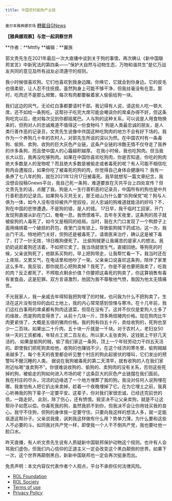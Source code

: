 ```yaml
---
title: 中国农村偷狗产业链
---
```

`墨尔本雅典娜农场` [轉載自GNews](https://gnews.org/zh-hans/1804228/)

**【雅典娜观察】与您一起洞察世界**

**作者：**Mttfly
**编辑：**翼族

郭文贵先生在2021年最后一次大直播中谈到关于狗的事情，再次确认《新中国联邦宣言》中新宪法的第四条——“保护大自然与动物生态，万物和谐共生”是亿万战友共同的意见及所有战友必须遵守的规则。

我小时候很喜欢狗。它们也喜欢到我身边蹭。你唤它，它就会到你身边。它的皮毛也很柔软，让人忍不住抚摸。虽然狗身上可能不够干净，但我丝毫没有在意。那时，吃肉还不是那么频繁，每次有肉都要躲着家人偷偷给狗一块。

我们这边的风气，无论红白事都要请村干部。我记得有人说，请这些人吃一顿大席，还不如给一条狗吃。这帮孙子吃完大席可能会嘲讽你的席桌办得不好，但这条狗吃完以后，绝对每次见到你都摇尾巴。人与狗的这种关系，可以说是人用食物换来的，但狗对人的忠诚难道不值得这一份食物吗？
狗是人类最忠诚的朋友，是人类行善作恶的记录员，文贵先生说像中共国这种吃狗肉的地方不会有好下场的。我作为一个养狗几十年的农村人，对郭先生所说的深以为然。在中国农村有一条毒狗、偷狗、卖狗、收狗的巨大灰色产业链，这条产业链的冷酷无情不仅夺走了我养的许多条狗，而且使中国人的心霾越积越厚。
在我小时候，我也吃狗肉。但当我长大以后，我再没吃够狗肉。如果在中国你喜欢吃狗肉，你是否知道，你吃的狗肉绝大多数是人的宠物呢？而且绝大多数是被偷走或者毒死的呢？有人可能不相信吃狗肉会遭报应，如果你吃了被毒死的狗的肉，你觉得自己身体会健康吗？
我有一条养了七八年的狗，就在2021年12月17日被毒死。我早就想写一篇文章纪念，我没想会投稿Gnews平台，我自己死一条狗，难道要放在灭共平台上四处宣传？但文贵先生的话，点醒了我。狗是人一生行善积恶的记录员，中国所有的狗也是中共行善积恶的记录员。如果狗与灭共无关，那王岐山为什么要“杀狗保党”呢？狗与人俱为一体，如今人没有信仰被共产党奴役，对人忠诚的狗难道就能活的好吗？不，狗在中国的悲惨遭遇，不是狗的错，是人的错。
17日早，我干临时工回家，开门发现狗直接从趴在门口，奄奄一息。我愤恨难平。去年冬天夜里，这条狗的孩子就被偷狗的人毒死了，如今又是相同的结局。当时，我在大门口发现了一个鸭脖子上面用绳绑着一个破损的药包，夜里门没有锁上，导致偷狗贼下药成功。这一次，我出门干活。特地把门关好，但狗还是被毒死了。请兽医来治疗，确认这是被下毒了，打了一针无效，18日晚狗便死了。
比偷狗贼更让我痛苦的是家人的想法。我奶奶说趁着狗还活着，不如把它卖了。我当场就很生气，直接回绝。等狗死的时候，父亲说狗死了，他联系买狗的，早上把狗带走，让我帮忙看一下。我当时还在上夜班，又累又气，在电话里和他吵了一架。父亲亲口说喜欢这条狗，陪伴了家里这么多年。我反驳，那你就忍心把狗卖掉？我死了，你是不是也要把我卖了，吃我的肉？反正都死了，不榨取点剩余价值？你要把这毒死的狗卖了，你这算销售有毒有害食品，这是犯罪。双方言语激烈，他因为我不尊敬他气愤，我因为他太无情痛苦。

不光我家人，我一亲戚去年得知我把狗埋了的时候，也问我为什么不把狗卖了。生活在这片没有信仰的血红土地上，我的内心常常感到惊悚与寒冷。在十几年前，我们这红白事用的席桌都有狗肉这道菜，但现在没有了。这并不仅仅是爱狗人士多了的缘故，而是狗肉变得贵了。从前十几块一斤，顶多两倍猪肉价格。现在狗肉比牛肉更紧俏了，大概是五倍的猪肉价格。我的狗有四五十斤，卖给收狗的，死狗也至少一二百块。如果出二十斤肉，五十块一斤就是一千块。对于农村人，老妇女50块一天的工资都难，年轻点工资二百左右。所以家人主张卖狗，这钱抵上干好几天活的。
如果是偷狗的贼，偷了我们家这一条狗，顶上一个年轻劳动力干四五天活的。即使我们把死狗卖给他，收狗的也赚钱不少。在这个经济的寒冬里，偷狗贼越来越多了。每个冬天的夜里都会听见整个村庄的狗此起彼伏的嚎叫，它们发出的预警叫不醒沉睡的人类。
据说在我狗被毒死的第二天清早，就有收狗的人在我们家附近吆喝“谁卖狗不”。你很难说收狗的、偷狗的、卖狗肉的没有关系，否则这些死掉的狗，被偷走的狗如何进入市场的呢？这条巨大的灰色产业链摆在我们面前。
我在村庄的尽头，河流的边缘选了一个地方埋葬了我的狗。我没对任何人说狗埋在哪。我害怕有人把它扒出来卖掉，趁着一个夜晚埋掉了它。在为它埋土之前，我真心祈祷我的狗下辈子一定要平安。这辈子，你对我们家很忠诚，已经还完前世的债。一路走好。
此刻，除了伤心，还有愤恨。我坚决不让父亲卖狗，就是不让这帮孙子如愿以偿。你毒死我的狗，虽然我抓不到你，但我决不会让你用钱买我的良心。我守不住狗，但狗的身体我一定要守住。只要向我这样的想法人多，就一定能驱逐这帮孙子。父亲说我傻，讽刺我这样做有什么用？势单力薄。为什么要和这些人不必要的斗。如同我对共产党一样，即使我一个人干不倒共产党，我也要吐他一脸口水。

昨天直播，有人听文贵先生说有人质疑新中国联邦保护动物这个规则。也许有人会骂我们虚伪，但我们内心信仰的正道主义一定会改变这个黑白颠倒的世界。如果下一次，这个世界再颠倒黑白，新新中国联邦也一定会再次挺身而出。

 

免责声明：本文内容仅代表作者个人观点，平台不承担任何法律风险。

- [ROL Foundation](https://rolfoundation.org/)
- [ROL Society](https://rolsociety.org/)
- [Terms of use](https://gnews.org/terms-of-use-3/)
- [Privacy Policy](https://gnews.org/privacy-policy/)
